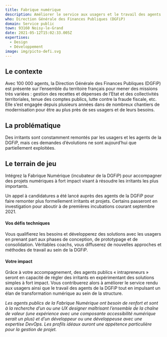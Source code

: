 ```yaml
---
title: Fabrique numérique
description: Améliorer le service aux usagers et le travail des agents
who: Direction Générale des Finances Publiques (DGFiP)
domain: Service public
town: 93160 Noisy-le-Grand
date: 2021-05-12T15:02:33.005Z
expertises:
  - Design
  - Développement
image: img/picto-defi.svg
---
```

## Le contexte

Avec 100 000 agents, la Direction Générale des Finances Publiques (DGFiP) est présente sur l’ensemble du territoire français pour mener des missions très variées : gestion des recettes et dépenses de l’Etat et des collectivités territoriales, tenue des comptes publics, lutte contre la fraude fiscale, etc. Elle s’est engagée depuis plusieurs années dans de nombreux chantiers de modernisation pour être au plus près de ses usagers et de leurs besoins. 

## La problématique

Des irritants sont constamment remontés par les usagers et les agents de la DGFiP, mais ces demandes d’évolutions ne sont aujourd’hui que partiellement exploitées. 

## Le terrain de jeu 

Intégrez la Fabrique Numérique (incubateur de la DGFiP) pour accompagner des projets numériques à fort impact visant à résoudre les irritants les plus importants. 

Un appel à candidatures a été lancé auprès des agents de la DGFiP pour faire remonter plus formellement irritants et projets. Certains passeront en investigation pour aboutir à de premières incubations courant septembre 2021. 

#### Vos défis techniques 

Vous qualifierez les besoins et développerez des solutions avec les usagers en prenant part aux phases de conception, de prototypage et de consolidation. Véritables coachs, vous diffuserez de nouvelles approches et méthodes de travail au sein de la DGFiP. 

#### Votre impact 

Grâce à votre accompagnement, des agents publics « intrapreneurs » seront en capacité de régler des irritants en expérimentant des solutions simples à fort impact. Vous contribuerez alors à améliorer le service rendu aux usagers ainsi que le travail des agents de la DGFiP tout en impulsant un élan de transformation numérique au sein de la structure. 

_Les agents publics de la Fabrique Numérique ont besoin de renfort et sont à la recherche d’un ou une UX designer maîtrisant l’ensemble de la chaîne de valeur (une expérience avec une composante accessibilité numérique serait un plus) et d’un développeur ou une développeuse avec une expertise DevOps. Les profils idéaux auront une appétence particulière pour la gestion de projet._